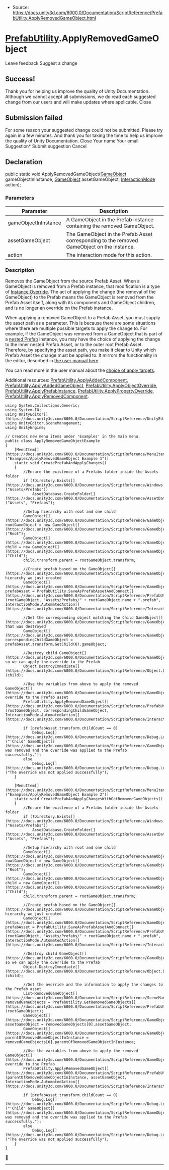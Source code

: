 * Source: https://docs.unity3d.com/6000.0/Documentation/ScriptReference/PrefabUtility.ApplyRemovedGameObject.html

#  [PrefabUtility](https://docs.unity3d.com/6000.0/Documentation/ScriptReference/PrefabUtility.html).ApplyRemovedGameObject
Leave feedback
Suggest a change
## Success!
Thank you for helping us improve the quality of Unity Documentation. Although we cannot accept all submissions, we do read each suggested change from our users and will make updates where applicable.
Close
## Submission failed
For some reason your suggested change could not be submitted. Please <a>try again</a> in a few minutes. And thank you for taking the time to help us improve the quality of Unity Documentation.
Close
Your name Your email Suggestion* Submit suggestion
Cancel
## Declaration
public static void ApplyRemovedGameObject([GameObject](https://docs.unity3d.com/6000.0/Documentation/ScriptReference/GameObject.html) gameObjectInInstance, [GameObject](https://docs.unity3d.com/6000.0/Documentation/ScriptReference/GameObject.html) assetGameObject, [InteractionMode](https://docs.unity3d.com/6000.0/Documentation/ScriptReference/InteractionMode.html) action); 
### Parameters
Parameter | Description  
---|---  
gameObjectInInstance | A GameObject in the Prefab instance containing the removed GameObject.  
assetGameObject | The GameObject in the Prefab Asset corresponding to the removed GameObject on the instance.  
action | The interaction mode for this action.  
### Description
Removes the GameObject from the source Prefab Asset.
When a GameObject is removed from a Prefab instance, that modification is a type of [Instance Override](https://docs.unity3d.com/6000.0/Documentation/Manual/PrefabInstanceOverrides.html). The act of applying the change (the removal of the GameObject) to the Prefab means the GameObject is removed from the Prefab Asset itself, along with its components and GameObject children, and is no longer an override on the Prefab instance.  
  
When applying a removed GameObject to a Prefab Asset, you must supply the asset path as a parameter. This is because there are some situations where there are multiple possible targets to apply the change to. For example, if the GameObject was removed from a GameObject that is part of a [nested Prefab](https://docs.unity3d.com/6000.0/Documentation/Manual/NestedPrefabs.html) instance, you may have the choice of applying the change to the inner nested Prefab Asset, or to the outer root Prefab Asset. Therefore, by specifying the asset path, you make it clear to Unity which Prefab Asset the change must be applied to. It mirrors the functionality in the editor, described in [the user manual here](https://docs.unity3d.com/6000.0/Documentation/Manual/PrefabOverridesMultiLevel.html).  
  
You can read more in the user manual about the [choice of apply targets](https://docs.unity3d.com/6000.0/Documentation/Manual/PrefabOverridesMultiLevel.html).  
  
Additional resources: [PrefabUtility.ApplyAddedComponent](https://docs.unity3d.com/6000.0/Documentation/ScriptReference/PrefabUtility.ApplyAddedComponent.html), [PrefabUtility.ApplyAddedGameObject](https://docs.unity3d.com/6000.0/Documentation/ScriptReference/PrefabUtility.ApplyAddedGameObject.html), [PrefabUtility.ApplyObjectOverride](https://docs.unity3d.com/6000.0/Documentation/ScriptReference/PrefabUtility.ApplyObjectOverride.html), [PrefabUtility.ApplyPrefabInstance](https://docs.unity3d.com/6000.0/Documentation/ScriptReference/PrefabUtility.ApplyPrefabInstance.html), [PrefabUtility.ApplyPropertyOverride](https://docs.unity3d.com/6000.0/Documentation/ScriptReference/PrefabUtility.ApplyPropertyOverride.html), [PrefabUtility.ApplyRemovedComponent](https://docs.unity3d.com/6000.0/Documentation/ScriptReference/PrefabUtility.ApplyRemovedComponent.html).
```
using System.Collections.Generic;
using System.IO;
using UnityEditor[](https://docs.unity3d.com/6000.0/Documentation/ScriptReference/UnityEditor.html);
using UnityEditor.SceneManagement;
using UnityEngine;  
  
// Creates new menu items under 'Examples' in the main menu.
public class ApplyRemovedGameObjectExample
{
    [MenuItem[](https://docs.unity3d.com/6000.0/Documentation/ScriptReference/MenuItem.html)("Examples/ApplyRemovedGameObject Example 1")]
    static void CreatePrefabAndApplyChanges()
    {
        //Ensure the existence of a Prefabs folder inside the Assets folder
        if (!Directory.Exists[](https://docs.unity3d.com/6000.0/Documentation/ScriptReference/Windows.Directory.Exists.html)("Assets/Prefabs"))
            AssetDatabase.CreateFolder[](https://docs.unity3d.com/6000.0/Documentation/ScriptReference/AssetDatabase.CreateFolder.html)("Assets", "Prefabs");  
  
        //Setup hierarchy with root and one child
        GameObject[](https://docs.unity3d.com/6000.0/Documentation/ScriptReference/GameObject.html) rootGameObject = new GameObject[](https://docs.unity3d.com/6000.0/Documentation/ScriptReference/GameObject.html)("Root");
        GameObject[](https://docs.unity3d.com/6000.0/Documentation/ScriptReference/GameObject.html) child = new GameObject[](https://docs.unity3d.com/6000.0/Documentation/ScriptReference/GameObject.html)("Child");
        child.transform.parent = rootGameObject.transform;  
  
        //Create prefab based on the GameObject[](https://docs.unity3d.com/6000.0/Documentation/ScriptReference/GameObject.html) hierarchy we just created
        GameObject[](https://docs.unity3d.com/6000.0/Documentation/ScriptReference/GameObject.html) prefabAsset = PrefabUtility.SaveAsPrefabAssetAndConnect[](https://docs.unity3d.com/6000.0/Documentation/ScriptReference/PrefabUtility.SaveAsPrefabAssetAndConnect.html)(rootGameObject, "Assets/Prefabs/" + rootGameObject.name + ".prefab", InteractionMode.AutomatedAction[](https://docs.unity3d.com/6000.0/Documentation/ScriptReference/InteractionMode.AutomatedAction.html));  
  
        //Get the corresponding object matching the Child GameObject[](https://docs.unity3d.com/6000.0/Documentation/ScriptReference/GameObject.html) that was destroyed
        GameObject[](https://docs.unity3d.com/6000.0/Documentation/ScriptReference/GameObject.html) correspondingChildGameObject = prefabAsset.transform.GetChild(0).gameObject;  
  
        //Destroy child GameObject[](https://docs.unity3d.com/6000.0/Documentation/ScriptReference/GameObject.html) so we can apply the override to the Prefab
        Object.DestroyImmediate[](https://docs.unity3d.com/6000.0/Documentation/ScriptReference/Object.DestroyImmediate.html)(child);  
  
        //Use the variables from above to apply the removed GameObject[](https://docs.unity3d.com/6000.0/Documentation/ScriptReference/GameObject.html) override to the Prefab asset
        PrefabUtility.ApplyRemovedGameObject[](https://docs.unity3d.com/6000.0/Documentation/ScriptReference/PrefabUtility.ApplyRemovedGameObject.html)(rootGameObject, correspondingChildGameObject, InteractionMode.AutomatedAction[](https://docs.unity3d.com/6000.0/Documentation/ScriptReference/InteractionMode.AutomatedAction.html));  
  
        if (prefabAsset.transform.childCount == 0)
            Debug.Log[](https://docs.unity3d.com/6000.0/Documentation/ScriptReference/Debug.Log.html)("'Child' GameObject[](https://docs.unity3d.com/6000.0/Documentation/ScriptReference/GameObject.html) was removed and the override was applied to the Prefab successfully.");
        else
            Debug.Log[](https://docs.unity3d.com/6000.0/Documentation/ScriptReference/Debug.Log.html)("The override was not applied successfully");
    }  
  
    [MenuItem[](https://docs.unity3d.com/6000.0/Documentation/ScriptReference/MenuItem.html)("Examples/ApplyRemovedGameObject Example 2")]
    static void CreatePrefabAndApplyChangesWithGetRemovedGameObjects()
    {
        //Ensure the existence of a Prefabs folder inside the Assets folder
        if (!Directory.Exists[](https://docs.unity3d.com/6000.0/Documentation/ScriptReference/Windows.Directory.Exists.html)("Assets/Prefabs"))
            AssetDatabase.CreateFolder[](https://docs.unity3d.com/6000.0/Documentation/ScriptReference/AssetDatabase.CreateFolder.html)("Assets", "Prefabs");  
  
        //Setup hierarchy with root and one child
        GameObject[](https://docs.unity3d.com/6000.0/Documentation/ScriptReference/GameObject.html) rootGameObject = new GameObject[](https://docs.unity3d.com/6000.0/Documentation/ScriptReference/GameObject.html)("Root");
        GameObject[](https://docs.unity3d.com/6000.0/Documentation/ScriptReference/GameObject.html) child = new GameObject[](https://docs.unity3d.com/6000.0/Documentation/ScriptReference/GameObject.html)("Child");
        child.transform.parent = rootGameObject.transform;  
  
        //Create prefab based on the GameObject[](https://docs.unity3d.com/6000.0/Documentation/ScriptReference/GameObject.html) hierarchy we just created
        GameObject[](https://docs.unity3d.com/6000.0/Documentation/ScriptReference/GameObject.html) prefabAsset = PrefabUtility.SaveAsPrefabAssetAndConnect[](https://docs.unity3d.com/6000.0/Documentation/ScriptReference/PrefabUtility.SaveAsPrefabAssetAndConnect.html)(rootGameObject, "Assets/Prefabs/" + rootGameObject.name + ".prefab", InteractionMode.AutomatedAction[](https://docs.unity3d.com/6000.0/Documentation/ScriptReference/InteractionMode.AutomatedAction.html));  
  
        //Destroy child GameObject[](https://docs.unity3d.com/6000.0/Documentation/ScriptReference/GameObject.html) so we can apply the override to the Prefab
        Object.DestroyImmediate[](https://docs.unity3d.com/6000.0/Documentation/ScriptReference/Object.DestroyImmediate.html)(child);  
  
        //Get the override and the information to apply the changes to the Prefab asset
        List<RemovedGameObject[](https://docs.unity3d.com/6000.0/Documentation/ScriptReference/SceneManagement.RemovedGameObject.html)> removedGameObjects = PrefabUtility.GetRemovedGameObjects[](https://docs.unity3d.com/6000.0/Documentation/ScriptReference/PrefabUtility.GetRemovedGameObjects.html)(rootGameObject);
        GameObject[](https://docs.unity3d.com/6000.0/Documentation/ScriptReference/GameObject.html) assetGameObject = removedGameObjects[0].assetGameObject;
        GameObject[](https://docs.unity3d.com/6000.0/Documentation/ScriptReference/GameObject.html) parentOfRemovedGameObjectInInstance = removedGameObjects[0].parentOfRemovedGameObjectInInstance;  
  
        //Use the variables from above to apply the removed GameObject[](https://docs.unity3d.com/6000.0/Documentation/ScriptReference/GameObject.html) override to the Prefab
        PrefabUtility.ApplyRemovedGameObject[](https://docs.unity3d.com/6000.0/Documentation/ScriptReference/PrefabUtility.ApplyRemovedGameObject.html)(parentOfRemovedGameObjectInInstance, assetGameObject, InteractionMode.AutomatedAction[](https://docs.unity3d.com/6000.0/Documentation/ScriptReference/InteractionMode.AutomatedAction.html));  
  
        if (prefabAsset.transform.childCount == 0)
            Debug.Log[](https://docs.unity3d.com/6000.0/Documentation/ScriptReference/Debug.Log.html)("'Child' GameObject[](https://docs.unity3d.com/6000.0/Documentation/ScriptReference/GameObject.html) was removed and the override was applied to the Prefab successfully.");
        else
            Debug.Log[](https://docs.unity3d.com/6000.0/Documentation/ScriptReference/Debug.Log.html)("The override was not applied successfully");
    }
}

```

* * *
